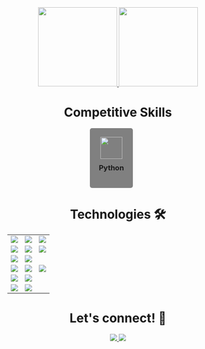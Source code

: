 
<div align="center">
    <a href="https://calendly.com/joaovictorcardoso/30min">
        <img height="180em" src="http://github-readme-stats-jvcss.vercel.app/api?username=jvcss&show_icons=true&theme=gotham&count_private=true&include_all_commits=true"/>
        <img height="180em" src="https://github-readme-stats-jvcss.vercel.app/api/top-langs/?username=jvcss&layout=compact&langs_count=6&theme=gotham&hide=VBA,HTML,CSS,TEX,SCSS"/>
    </a>
</div>
<div style="display:flex; flex-direction:column; justify-content:center; align-items:center;">
    <h1 align="center"> Competitive Skills</h1>
    <div style="display:flex; justify-content:center; ">
            <div style="display:flex; flex-direction:column; align-items:center; margin-right:30px; padding:20px; background-color:gray; border-radius:5px;">
                <a href="https://github.com/jvcss/jvcss/tree/main/competitive_python" style="text-decoration:none;">
                    <img style="height:50px; width:50px;object-fit: scale-down; " src="https://ouch-cdn2.icons8.com/bl9xOqdFsrPmb0M5HsMQp-6cGpZgx4VTtIFC2ZrCLh0/rs:fit:456:456/czM6Ly9pY29uczgu/b3VjaC1wcm9kLmFz/c2V0cy9wbmcvNjg2/LzdmMWM2NmVmLWM5/MzUtNDZkNy1hMWMz/LTcwYWFmYzA2MzEy/Zi5wbmc.png"/>
                </a>
                <h3 style="margin-top:10px;">Python</h3>
            </div>
        <!-- add more competitive scripts here -->
    </div>
        
</div>

<h1 align="center"> Technologies 🛠</h1>
<table align="center">
    <tr>
        <tc>
            <td>
                <a href="https://github.com/jvcss/automation">
                    <img src="https://img.shields.io/badge/-VB-05122A?style=flat&logo=latex&logoColor=white" />
                </a>
            </td>
        </tc>
        <tc>
            <td>
                <a href="https://github.com/jvcss/jvcss/resume-slideshow">
                    <img src="https://img.shields.io/badge/-Markdown-05122A?style=flat&logo=markdown" />
                </a>
            </td>
        </tc>
        <tc>
            <td>
                <a href="https://github.com/jvcss/jvcss/resume-slideshow">
                    <img src="https://img.shields.io/badge/-Visual%20Studio%20Code-05122A?style=flat&logo=visual-studio-code&logoColor=007ACC" />
                </a>
            </td>
        </tc>
    </tr>
    <tr>
        <tc>
            <td>
                <a href="https://github.com/jvcss/automation">
                    <img src="https://img.shields.io/badge/-Javascript-05122A?style=flat&logo=javascript" />
                </a>
            </td>
        </tc>
        <tc>
            <td>
                <a href="https://github.com/jvcss/automation">
                    <img src="https://img.shields.io/badge/-HTML-05122A?style=flat&logo=html5" />
                </a>
            </td>
        </tc>
        <tc>
            <td>
                <a href="https://github.com/jvcss/automation">
                    <img src="https://img.shields.io/badge/-CSS-05122A?style=flat&logo=CSS3" />
                </a>
            </td>
        </tc>
    </tr>
    <tr>
        <tc>
            <td>
                <a href="https://github.com/jvcss/automation">
                    <img src="https://img.shields.io/badge/-Python-05122A?style=flat&logo=python" />
                </a>
            </td>
        </tc>
        <tc>
            <td>
                <a href="https://github.com/jvcss/automation">
                    <img src="https://img.shields.io/badge/Shell-05122A?style=flat&logo=gnu-bash&logoColor=white" />
                </a>
            </td>
        </tc>
    </tr>
    <tr>
        <tc>
            <td>
                <a href="">
                    <img src="https://img.shields.io/badge/-Git-05122A?style=flat&logo=git" />
                </a>
            </td>
        </tc>
        <tc>
            <td>
                <a href="">
                    <img src="https://img.shields.io/badge/-GitHub-05122A?style=flat&logo=github" />
                </a>
            </td>
        </tc>
        <tc>
            <td>
                <a href="https://github.com/jvcss/go">
                    <img src="https://img.shields.io/badge/GitHub%20Actions%20-05122A?style=flat&logo=github-actions&logoColor=white" />
                </a>
            </td>
        </tc>
    </tr>
    <tr>
        <tc>
            <td>
                <a href="https://github.com/jvcss/GoDocker">
                    <img src="https://img.shields.io/badge/-Docker-05122A?style=flat&logo=docker" />
                </a>
            </td>
        </tc>
        <tc>
            <td>
                <a href="https://github.com/jvcss/App_Node_CRUD">
                    <img src="https://img.shields.io/badge/-MySQL-05122A?style=flat&logo=mysql&logoColor=white" />
                </a>
            </td>
        </tc>
    </tr>
    <tr>
        <tc>
            <td>
                <a href="https://github.com/jvcss/GoDocker">
                    <img src="https://img.shields.io/badge/-Linux-05122A?style=flat&logo=linux&logoColor=white" />
                </a>
            </td>
        </tc>
        <tc>
            <td>
                <a href="https://github.com/jvcss/App_Node_CRUD">
                    <img src="https://img.shields.io/badge/-Windows-05122A?style=flat&logo=windows&logoColor=white" />
                </a>
            </td>
        </tc>
    </tr>
</table>

<h1 align="center"> Let's connect! 🎈</h1>

<p align="center">
    <a href="https://www.linkedin.com/in/joao-victor-cardoso-a42410111/">
        <img src="https://img.shields.io/badge/-JVCSS-0077B5?style=flat&logo=Linkedin&logoColor=white"/>
    </a>
    <a href="https://twitter.com/jvictorcard">
        <img src="https://img.shields.io/badge/-@jvictorcard-%231DA1F2?style=flat&logo=twitter&logoColor=white"/>
    </a>
</p>
